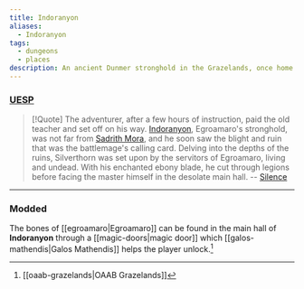 ```yaml
---
title: Indoranyon
aliases:
  - Indoranyon
tags:
  - dungeons
  - places
description: An ancient Dunmer stronghold in the Grazelands, once home to the rogue battlemage Egroamaro.
---
```

### [UESP](https://en.uesp.net/wiki/Morrowind:Indoranyon)
> [!Quote]
> The adventurer, after a few hours of instruction, paid the old teacher and set off on his way. [Indoranyon](https://en.uesp.net/wiki/Morrowind:Indoranyon "Morrowind:Indoranyon"), Egroamaro's stronghold, was not far from [Sadrith Mora](https://en.uesp.net/wiki/Morrowind:Sadrith_Mora "Morrowind:Sadrith Mora"), and he soon saw the blight and ruin that was the battlemage's calling card. Delving into the depths of the ruins, Silverthorn was set upon by the servitors of Egroamaro, living and undead. With his enchanted ebony blade, he cut through legions before facing the master himself in the desolate main hall.
> -- [Silence](https://en.uesp.net/wiki/Morrowind:Silence_(book))

***
### Modded
The bones of [[egroamaro|Egroamaro]] can be found in the main hall of **Indoranyon** through a [[magic-doors|magic door]] which [[galos-mathendis|Galos Mathendis]] helps the player unlock.[^1]

[^1]: [[oaab-grazelands|OAAB Grazelands]]